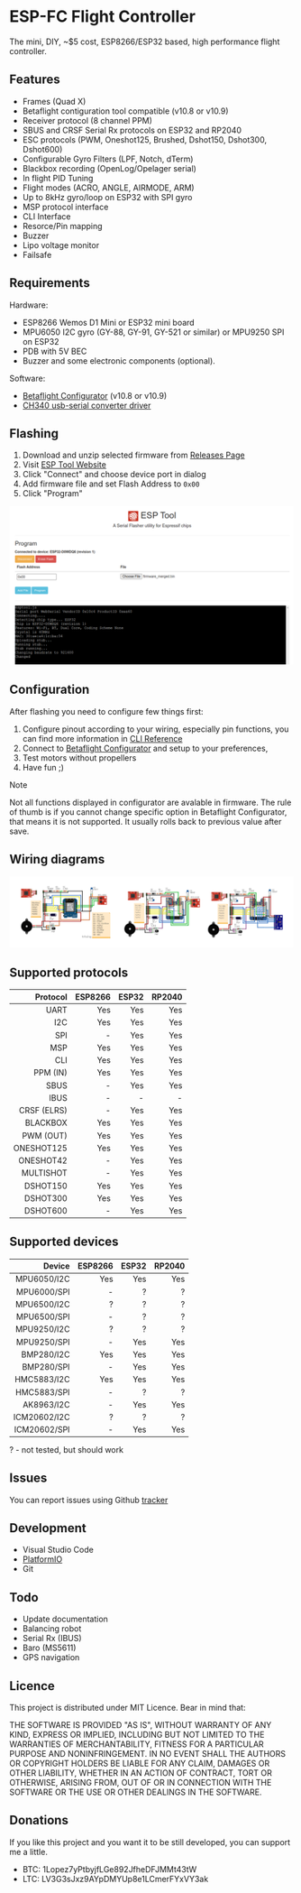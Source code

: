 # ESP-FC Flight Controller
The mini, DIY, ~$5 cost, ESP8266/ESP32 based, high performance flight controller.

## Features
* Frames (Quad X)
* Betaflight contiguration tool compatible (v10.8 or v10.9)
* Receiver protocol (8 channel PPM)
* SBUS and CRSF Serial Rx protocols on ESP32 and RP2040
* ESC protocols (PWM, Oneshot125, Brushed, Dshot150, Dshot300, Dshot600)
* Configurable Gyro Filters (LPF, Notch, dTerm)
* Blackbox recording (OpenLog/Opelager serial)
* In flight PID Tuning
* Flight modes (ACRO, ANGLE, AIRMODE, ARM)
* Up to 8kHz gyro/loop on ESP32 with SPI gyro
* MSP protocol interface
* CLI Interface
* Resorce/Pin mapping
* Buzzer
* Lipo voltage monitor
* Failsafe

## Requirements
Hardware:
* ESP8266 Wemos D1 Mini or ESP32 mini board
* MPU6050 I2C gyro (GY-88, GY-91, GY-521 or similar) or MPU9250 SPI on ESP32
* PDB with 5V BEC
* Buzzer and some electronic components (optional).

Software:
* [Betaflight Configurator](https://github.com/betaflight/betaflight-configurator/releases) (v10.8 or v10.9)
* [CH340 usb-serial converter driver](https://sparks.gogo.co.nz/ch340.html)

## Flashing
1. Download and unzip selected firmware from [Releases Page](https://github.com/rtlopez/esp-fc/releases)
2. Visit [ESP Tool Website](https://espressif.github.io/esptool-js/)
3. Click "Connect" and choose device port in dialog
4. Add firmware file and set Flash Address to `0x00`
5. Click "Program"

![ESP-FC Flashing](/docs/images/esptool-js-flash-connect.png)

## Configuration
After flashing you need to configure few things first:
 1. Configure pinout according to your wiring, especially pin functions, you can find more information in [CLI Reference](/docs/cli.md)
 2. Connect to [Betaflight Configurator](https://github.com/betaflight/betaflight-configurator/releases) and setup to your preferences,
 3. Test motors without propellers
 4. Have fun ;)

> [!NOTE]
> Not all functions displayed in configurator are avalable in firmware. The rule of thumb is if you cannot change specific option in Betaflight Configurator, that means it is not supported. It usually rolls back to previous value after save.

## Wiring diagrams

[![ESP-FC example wiring diagrams](/docs/images/espfc_wiring_combined.png)](/docs/wiring.md)


## Supported protocols

| Protocol        | ESP8266 | ESP32 | RP2040 |
|----------------:|--------:|------:|-------:|
| UART            | Yes     |   Yes |    Yes |
| I2C             | Yes     |   Yes |    Yes |
| SPI             | -       |   Yes |    Yes |
| MSP             | Yes     |   Yes |    Yes |
| CLI             | Yes     |   Yes |    Yes |
| PPM (IN)        | Yes     |   Yes |    Yes |
| SBUS            | -       |   Yes |    Yes |
| IBUS            | -       |     - |      - |
| CRSF (ELRS)     | -       |   Yes |    Yes |
| BLACKBOX        | Yes     |   Yes |    Yes |
| PWM (OUT)       | Yes     |   Yes |    Yes |
| ONESHOT125      | Yes     |   Yes |    Yes |
| ONESHOT42       | -       |   Yes |    Yes |
| MULTISHOT       | -       |   Yes |    Yes |
| DSHOT150        | Yes     |   Yes |    Yes |
| DSHOT300        | Yes     |   Yes |    Yes |
| DSHOT600        | -       |   Yes |    Yes |

## Supported devices

| Device          | ESP8266 | ESP32 | RP2040 |
|----------------:|--------:|------:|-------:|
| MPU6050/I2C     | Yes     |   Yes |    Yes |
| MPU6000/SPI     | -       |     ? |      ? |
| MPU6500/I2C     | ?       |     ? |      ? |
| MPU6500/SPI     | -       |     ? |      ? |
| MPU9250/I2C     | ?       |     ? |      ? |
| MPU9250/SPI     | -       |   Yes |    Yes |
| BMP280/I2C      | Yes     |   Yes |    Yes |
| BMP280/SPI      | -       |   Yes |    Yes |
| HMC5883/I2C     | Yes     |   Yes |    Yes |
| HMC5883/SPI     | -       |     ? |      ? |
| AK8963/I2C      | -       |   Yes |    Yes |
| ICM20602/I2C    | ?       |     ? |      ? |
| ICM20602/SPI    | -       |   Yes |    Yes |

? - not tested, but should work

## Issues
You can report issues using Github [tracker](https://github.com/rtlopez/esp-fc/issues)

## Development
* Visual Studio Code
* [PlatformIO](https://platformio.org/install/ide?install=vscode)
* Git

## Todo
* Update documentation
* Balancing robot
* Serial Rx (IBUS)
* Baro (MS5611)
* GPS navigation

## Licence
This project is distributed under MIT Licence. Bear in mind that:

THE SOFTWARE IS PROVIDED "AS IS", WITHOUT WARRANTY OF ANY KIND, EXPRESS OR
IMPLIED, INCLUDING BUT NOT LIMITED TO THE WARRANTIES OF MERCHANTABILITY,
FITNESS FOR A PARTICULAR PURPOSE AND NONINFRINGEMENT. IN NO EVENT SHALL THE
AUTHORS OR COPYRIGHT HOLDERS BE LIABLE FOR ANY CLAIM, DAMAGES OR OTHER
LIABILITY, WHETHER IN AN ACTION OF CONTRACT, TORT OR OTHERWISE, ARISING FROM,
OUT OF OR IN CONNECTION WITH THE SOFTWARE OR THE USE OR OTHER DEALINGS IN THE
SOFTWARE.

## Donations
If you like this project and you want it to be still developed, you can support me a little.

* BTC: 1Lopez7yPtbyjfLGe892JfheDFJMMt43tW
* LTC: LV3G3sJxz9AYpDMYUp8e1LCmerFYxVY3ak

